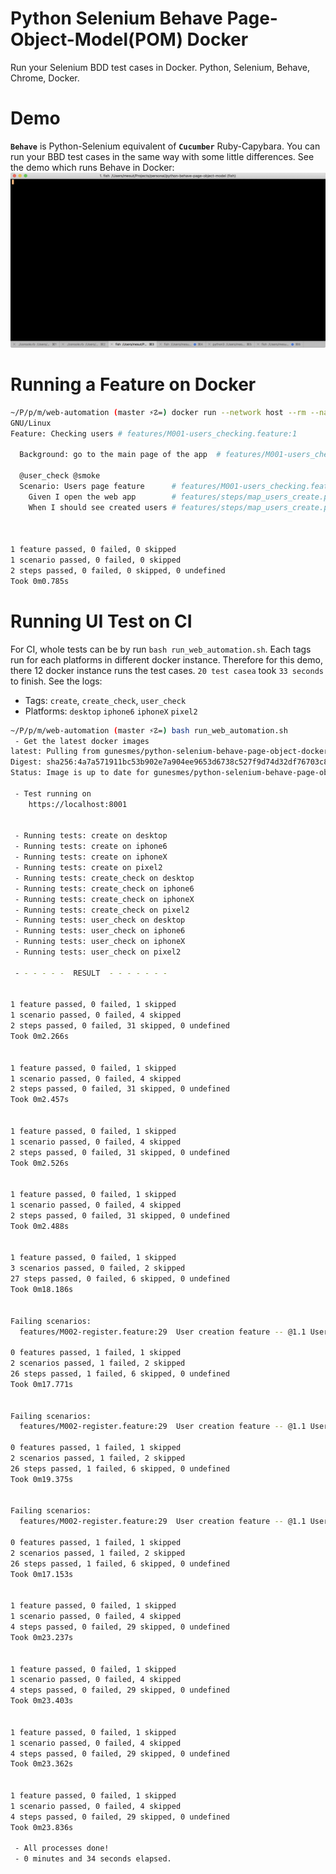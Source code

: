 
# Python Selenium Behave Page-Object-Model(POM) Docker
Run your Selenium BDD test cases in Docker. Python, Selenium, Behave, Chrome, Docker.


# Demo
**`Behave`** is Python-Selenium equivalent of **`Cucumber`** Ruby-Capybara. You can run your BBD test cases in the same 
way with some little differences. See the demo which runs Behave in Docker:
![Behave demo GIF](img/behave.gif)

# Running a Feature on Docker
```bash
~/P/p/m/web-automation (master ⚡☡=) docker run --network host --rm --name behave -v $PWD:/project gunesmes/python-selenium-behave-page-object-docker bash -c "export BROWSER=iphone6 && behave features/M001-users_checking.feaure"
GNU/Linux
Feature: Checking users # features/M001-users_checking.feature:1

  Background: go to the main page of the app  # features/M001-users_checking.feature:3

  @user_check @smoke
  Scenario: Users page feature      # features/M001-users_checking.feature:7
    Given I open the web app        # features/steps/map_users_create.py:10
    When I should see created users # features/steps/map_users_create.py:80



1 feature passed, 0 failed, 0 skipped
1 scenario passed, 0 failed, 0 skipped
2 steps passed, 0 failed, 0 skipped, 0 undefined
Took 0m0.785s
```

# Running UI Test on CI
For CI, whole tests can be by run `bash run_web_automation.sh`. Each tags run for each platforms in different docker 
instance. Therefore for this demo, there 12 docker instance runs the test cases. `20 test casea` took `33 seconds` to finish. See the logs: 

* Tags: `create`, `create_check`, `user_check`
* Platforms: `desktop` `iphone6` `iphoneX` `pixel2` 

```bash
~/P/p/m/web-automation (master ⚡☡=) bash run_web_automation.sh
 - Get the latest docker images
latest: Pulling from gunesmes/python-selenium-behave-page-object-docker
Digest: sha256:4a7a571911bc53b902e7a904ee9653d6738c527f9d74d32df76703c8c8c323db
Status: Image is up to date for gunesmes/python-selenium-behave-page-object-docker:latest

 - Test running on
    https://localhost:8001


 - Running tests: create on desktop
 - Running tests: create on iphone6
 - Running tests: create on iphoneX
 - Running tests: create on pixel2
 - Running tests: create_check on desktop
 - Running tests: create_check on iphone6
 - Running tests: create_check on iphoneX
 - Running tests: create_check on pixel2
 - Running tests: user_check on desktop
 - Running tests: user_check on iphone6
 - Running tests: user_check on iphoneX
 - Running tests: user_check on pixel2

 - - - - - -  RESULT  - - - - - - -


1 feature passed, 0 failed, 1 skipped
1 scenario passed, 0 failed, 4 skipped
2 steps passed, 0 failed, 31 skipped, 0 undefined
Took 0m2.266s


1 feature passed, 0 failed, 1 skipped
1 scenario passed, 0 failed, 4 skipped
2 steps passed, 0 failed, 31 skipped, 0 undefined
Took 0m2.457s


1 feature passed, 0 failed, 1 skipped
1 scenario passed, 0 failed, 4 skipped
2 steps passed, 0 failed, 31 skipped, 0 undefined
Took 0m2.526s


1 feature passed, 0 failed, 1 skipped
1 scenario passed, 0 failed, 4 skipped
2 steps passed, 0 failed, 31 skipped, 0 undefined
Took 0m2.488s


1 feature passed, 0 failed, 1 skipped
3 scenarios passed, 0 failed, 2 skipped
27 steps passed, 0 failed, 6 skipped, 0 undefined
Took 0m18.186s


Failing scenarios:
  features/M002-register.feature:29  User creation feature -- @1.1 User data

0 features passed, 1 failed, 1 skipped
2 scenarios passed, 1 failed, 2 skipped
26 steps passed, 1 failed, 6 skipped, 0 undefined
Took 0m17.771s


Failing scenarios:
  features/M002-register.feature:29  User creation feature -- @1.1 User data

0 features passed, 1 failed, 1 skipped
2 scenarios passed, 1 failed, 2 skipped
26 steps passed, 1 failed, 6 skipped, 0 undefined
Took 0m19.375s


Failing scenarios:
  features/M002-register.feature:29  User creation feature -- @1.1 User data

0 features passed, 1 failed, 1 skipped
2 scenarios passed, 1 failed, 2 skipped
26 steps passed, 1 failed, 6 skipped, 0 undefined
Took 0m17.153s


1 feature passed, 0 failed, 1 skipped
1 scenario passed, 0 failed, 4 skipped
4 steps passed, 0 failed, 29 skipped, 0 undefined
Took 0m23.237s


1 feature passed, 0 failed, 1 skipped
1 scenario passed, 0 failed, 4 skipped
4 steps passed, 0 failed, 29 skipped, 0 undefined
Took 0m23.403s


1 feature passed, 0 failed, 1 skipped
1 scenario passed, 0 failed, 4 skipped
4 steps passed, 0 failed, 29 skipped, 0 undefined
Took 0m23.362s


1 feature passed, 0 failed, 1 skipped
1 scenario passed, 0 failed, 4 skipped
4 steps passed, 0 failed, 29 skipped, 0 undefined
Took 0m23.836s

 - All processes done!
 - 0 minutes and 34 seconds elapsed.
``` 


